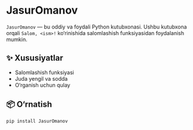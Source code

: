 # JasurOmanov

`JasurOmanov` — bu oddiy va foydali Python kutubxonasi. Ushbu kutubxona orqali `Salom, <ism>!` ko‘rinishida salomlashish funksiyasidan foydalanish mumkin.

## ✨ Xususiyatlar

- Salomlashish funksiyasi
- Juda yengil va sodda
- O‘rganish uchun qulay

## 📦 O‘rnatish

```bash
pip install JasurOmanov
